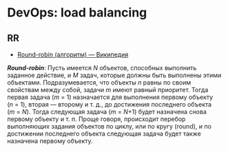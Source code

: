 # DevOps: load balancing

## RR

- [Round-robin (алгоритм) — Википедия](https://ru.wikipedia.org/wiki/Round-robin_%28алгоритм%29)

***Round-robin***: Пусть имеется _N_ объектов, способных выполнить заданное действие, и _M_ задач, которые должны быть выполнены этими объектами. Подразумевается, что объекты _n_ равны по своим свойствам между собой, задачи _m_ имеют равный приоритет. Тогда первая задача (_m_ = 1) назначается для выполнения первому объекту (_n_ = 1), вторая — второму и т. д., до достижения последнего объекта (_m_ = _N_). Тогда следующая задача (_m_ = _N_+1) будет назначена снова первому объекту и т. п. Проще говоря, происходит перебор выполняющих задания объектов по циклу, или по кругу (round), и по достижении последнего объекта следующая задача будет также назначена первому объекту.

